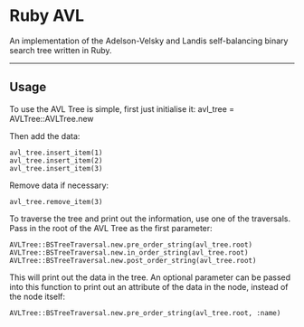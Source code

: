 # Ruby AVL

An implementation of the Adelson-Velsky and Landis self-balancing binary search tree written in Ruby.

***

## Usage

To use the AVL Tree is simple, first just initialise it:
    avl_tree = AVLTree::AVLTree.new

Then add the data:

    avl_tree.insert_item(1)
    avl_tree.insert_item(2)
    avl_tree.insert_item(3)

Remove data if necessary:

    avl_tree.remove_item(3)

To traverse the tree and print out the information, use one of the traversals. Pass in the root of the AVL Tree as the first parameter:

    AVLTree::BSTreeTraversal.new.pre_order_string(avl_tree.root)
    AVLTree::BSTreeTraversal.new.in_order_string(avl_tree.root)
    AVLTree::BSTreeTraversal.new.post_order_string(avl_tree.root)

This will print out the data in the tree. An optional parameter can be passed into this function to print out an attribute of the data in the node, instead of the node itself:

    AVLTree::BSTreeTraversal.new.pre_order_string(avl_tree.root, :name)